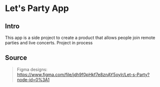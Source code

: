 # Let's Party App

## Intro
This app is a side project to create a product that allows people join remote parties and live concerts. Project in process

## Source
> Figma designs: https://www.figma.com/file/jdh9f0pHkf7e8znAY5oylr/Let-s-Party?node-id=0%3A1
